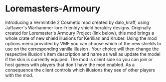 # Loremasters-Armoury
 Introducing a Vermintide 2 Cosmetic mod created by dalo_kraff, using Jaffawer's Warhammer lore-frienldy shield heraldry designs. Originally created for Loremaster's Armoury Project (link below), this mod brings a whole crate of new shield illusions for Kerillian and Kruber.
Using the mod options menu provided by VMF you can choose which of the new shields to use on the corresponding vanilla illusion . Your choice will then change the respective illusion's item description and name as well as update the model if the skin is currently equiped.
The mod is client side so you can join or host games with players that don't have the mod enabled. As a consequence the client controls which illusions they see of other players with the mod.